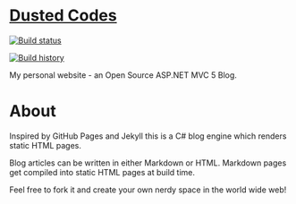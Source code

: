 # [Dusted Codes](http://dusted.codes/)
[![Build status](https://ci.appveyor.com/api/projects/status/9d091ttri4t1rgf9/branch/master?svg=true)](https://ci.appveyor.com/project/dustinmoris/dustedcodes/branch/master)

[![Build history](http://ci-buildstats.azurewebsites.net/appveyor/chart/dustinmoris/dustedcodes)](https://ci.appveyor.com/project/dustinmoris/dustedcodes/history)

My personal website - an Open Source ASP.NET MVC 5 Blog.

# About

Inspired by GitHub Pages and Jekyll this is a C# blog engine which renders static HTML pages.

Blog articles can be written in either Markdown or HTML. Markdown pages get compiled into static HTML pages at build time.

Feel free to fork it and create your own nerdy space in the world wide web!
